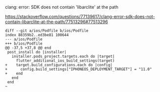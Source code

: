
clang: error: SDK does not contain 'libarclite' at the path

https://stackoverflow.com/questions/77139617/clang-error-sdk-does-not-contain-libarclite-at-the-path/77513296#77513296

```
diff --git a/ios/Podfile b/ios/Podfile
index 88359b2..ed3be81 100644
--- a/ios/Podfile
+++ b/ios/Podfile
@@ -37,5 +37,8 @@ end
 post_install do |installer|
   installer.pods_project.targets.each do |target|
     flutter_additional_ios_build_settings(target)
+    target.build_configurations.each do |config|
+      config.build_settings["IPHONEOS_DEPLOYMENT_TARGET"] = "11.0"
+    end
   end
 end
~
```
